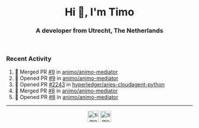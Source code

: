 <h1 align="center">Hi 👋, I'm Timo</h1>
<h3 align="center">A developer from Utrecht, The Netherlands</h3>
<br/>
<!-- https://github.com/rahuldkjain/github-profile-readme-generator --!>

<!--  <p align="left"><img src="https://github-readme-stats.vercel.app/api?username=timoglastra&show_icons=true&count_private=true&" alt="timoglastra" /></p> --!>

<!--
Github language stats
<p align="left"><img src="https://github-readme-stats.vercel.app/api/top-langs/?username=timoglastra&layout=compact" alt="timoglastra" /><p>
-->

<!-- Codestats language stats -->
<!-- <p align="left"><img src="https://codestats-readme.vercel.app/api/top-langs/?username=timoglastra&layout=compact&language_count=12" alt="timoglastra" /><p>    --!>
  
<h3>Recent Activity</h3>

<!--START_SECTION:activity-->
1. 🎉 Merged PR [#9](https://github.com/animo/animo-mediator/pull/9) in [animo/animo-mediator](https://github.com/animo/animo-mediator)
2. 💪 Opened PR [#9](https://github.com/animo/animo-mediator/pull/9) in [animo/animo-mediator](https://github.com/animo/animo-mediator)
3. 💪 Opened PR [#2243](https://github.com/hyperledger/aries-cloudagent-python/pull/2243) in [hyperledger/aries-cloudagent-python](https://github.com/hyperledger/aries-cloudagent-python)
4. 🎉 Merged PR [#8](https://github.com/animo/animo-mediator/pull/8) in [animo/animo-mediator](https://github.com/animo/animo-mediator)
5. 💪 Opened PR [#8](https://github.com/animo/animo-mediator/pull/8) in [animo/animo-mediator](https://github.com/animo/animo-mediator)
<!--END_SECTION:activity-->

---

<p align="center">
<a href="https://twitter.com/timoglastra" target="blank"><img align="center" src="https://cdn.jsdelivr.net/npm/simple-icons@3.0.1/icons/twitter.svg" alt="timoglastra" height="30" width="30" /></a>
<a href="https://linkedin.com/in/timoglastra" target="blank"><img align="center" src="https://cdn.jsdelivr.net/npm/simple-icons@3.0.1/icons/linkedin.svg" alt="timoglastra" height="30" width="30" /></a>
</p>



